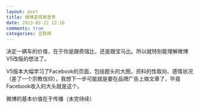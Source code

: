 ```yaml
---
layout: post
title: 微博变现再思考
date: 2013-02-22 12:16
comments: true
categories: 互联网
---
```


决定一辆车的价值，在于你是跟奇瑞比，还是跟宝马比。所以就特别能理解微博V5改版的想法了。

V5版本大幅学习了Facebook的页面，包括题头的大图，资料的性取向、感情状况（差了一个宗教信仰），我想下一步可能就是要在品牌广告上做文章了，毕竟Facebook收入的大头就是这个。

微博的基本价值在于传播（未完待续）
